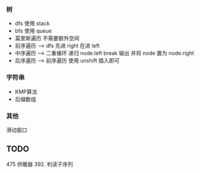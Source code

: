 ### 树
* dfs 使用 stack
* bfs 使用 queue
* 莫里斯遍历  不需要额外空间
* 前序遍历 --> dfs  先进 right 在进 left
* 中序遍历 --> 二重循环 递归 node.left break 输出 并将 node 置为 node.right 
* 后序遍历 --> 前序遍历 使用 unshift 插入即可

### 字符串
* KMP算法
* 后缀数组

### 其他
滑动窗口

## TODO
475 供暖器
392. 判读子序列 

